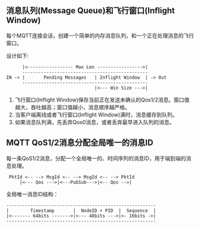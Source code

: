 ## 消息队列(Message Queue)和飞行窗口(Inflight Window)

每个MQTT连接会话，创建一个简单的内存消息队列，和一个正在处理消息的飞行窗口。

设计如下:

```
      |<----------------- Max Len ----------------->|
      -----------------------------------------------
IN -> |       Pending Messages   | Inflight Window  | -> Out
      -----------------------------------------------
                                 |<--- Win Size --->|
```

1. 飞行窗口(Inflight Window)保存当前正在发送未确认的Qos1/2消息。窗口值越大，吞吐越高；窗口值越小，消息顺序越严格。
2. 当客户端离线或者飞行窗口(Inflight Window)满时，消息缓存到队列。
3. 如果消息队列满，先丢弃Qos0消息，或者丢弃最早进入队列的消息。

## MQTT QoS1/2消息分配全局唯一的消息ID

每一条QoS1/2消息，分配一个全局唯一的、时间序列的消息ID，用于端到端的消息处理。

```
 PktId <-- --> MsgId <-- --> MsgId <-- --> PktId
     |<--- Qos --->|<---PubSub--->|<-- Qos -->|
```

全局唯一消息ID结构：

```
--------------------------------------------------------
|        Timestamp       |  NodeID + PID  |  Sequence  |
|<------- 64bits ------->|<--- 48bits --->|<- 16bits ->|
--------------------------------------------------------
```